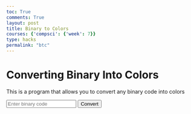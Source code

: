 ```yaml
---
toc: True
comments: True
layout: post
title: Binary to Colors
courses: {'compsci': {'week': 7}}
type: hacks
permalink: "btc"
---
```


<head>
  <meta charset="UTF-8"> <!-- Declares the character set as UTF-8 -->
</head>
<body>
  <div id="userInputs">
    <h1 id="title">Converting Binary Into Colors</h1> <!-- Represents the title -->
    <p id="description">This is a program that allows you to convert any binary code into colors</p> <!-- Represents the description -->
  </div>

  <div id="converterContainer">
    <input type="text" id="binaryInput" placeholder="Enter binary code"> <!-- Input field for entering binary code -->
    <button id="convertButton">Convert</button> <!-- Button to trigger the conversion -->
  </div>

  <script>
    // JavaScript code for handling the binary input and changing the background color
    function convertBinaryToColor() {
      const binaryInput = document.getElementById('binaryInput').value;

      // Check if the input is a valid binary number
      if (/^[01]+$/.test(binaryInput)) {
        const decimalValue = parseInt(binaryInput, 2);
        const hexColor = decimalValue.toString(16).padStart(6, '0'); // Convert to hexadecimal

        document.body.style.backgroundColor = `#${hexColor}`; // Changes the background color of the body
      } else {
        alert('Please enter a valid binary number (0s and 1s only).'); // Alert for invalid input
      }
    }

    const convertButton = document.getElementById('convertButton');
    convertButton.addEventListener('click', convertBinaryToColor); // Adds event listener for the "Convert" button
  </script>
</body>